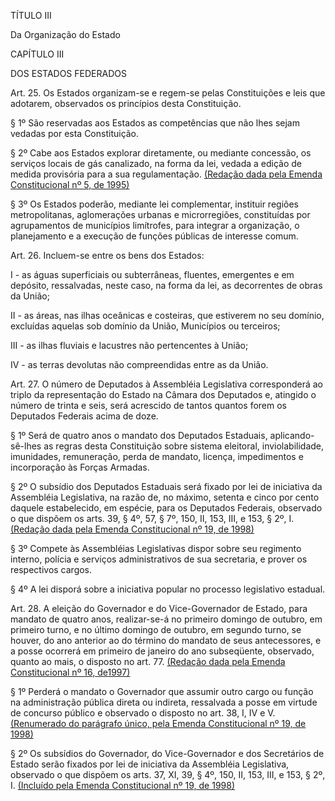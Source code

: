 TÍTULO III

Da Organização do Estado

CAPÍTULO III

DOS ESTADOS FEDERADOS

Art. 25. Os Estados organizam-se e regem-se pelas Constituições e leis que adotarem, observados os princípios desta Constituição.

§ 1º São reservadas aos Estados as competências que não lhes sejam vedadas por esta Constituição.

§ 2º Cabe aos Estados explorar diretamente, ou mediante concessão, os serviços locais de gás canalizado, na forma da lei, vedada a edição de medida provisória para a sua regulamentação.        [(Redação dada pela Emenda Constitucional nº 5, de 1995)](http://www.planalto.gov.br/ccivil_03/constituicao/Emendas/Emc/emc05.htm#art1)

§ 3º Os Estados poderão, mediante lei complementar, instituir regiões metropolitanas, aglomerações urbanas e microrregiões, constituídas por agrupamentos de municípios limítrofes, para integrar a organização, o planejamento e a execução de funções públicas de interesse comum.

Art. 26. Incluem-se entre os bens dos Estados:

I - as águas superficiais ou subterrâneas, fluentes, emergentes e em depósito, ressalvadas, neste caso, na forma da lei, as decorrentes de obras da União;

II - as áreas, nas ilhas oceânicas e costeiras, que estiverem no seu domínio, excluídas aquelas sob domínio da União, Municípios ou terceiros;

III - as ilhas fluviais e lacustres não pertencentes à União;

IV - as terras devolutas não compreendidas entre as da União.

Art. 27. O número de Deputados à Assembléia Legislativa corresponderá ao triplo da representação do Estado na Câmara dos Deputados e, atingido o número de trinta e seis, será acrescido de tantos quantos forem os Deputados Federais acima de doze.

§ 1º Será de quatro anos o mandato dos Deputados Estaduais, aplicando- sê-lhes as regras desta Constituição sobre sistema eleitoral, inviolabilidade, imunidades, remuneração, perda de mandato, licença, impedimentos e incorporação às Forças Armadas.

§ 2º O subsídio dos Deputados Estaduais será fixado por lei de iniciativa da Assembléia Legislativa, na razão de, no máximo, setenta e cinco por cento daquele estabelecido, em espécie, para os Deputados Federais, observado o que dispõem os arts. 39, § 4º, 57, § 7º, 150, II, 153, III, e 153, § 2º, I.        [(Redação dada pela Emenda Constitucional nº 19, de 1998)](http://www.planalto.gov.br/ccivil_03/constituicao/Emendas/Emc/emc19.htm#art2)

§ 3º Compete às Assembléias Legislativas dispor sobre seu regimento interno, polícia e serviços administrativos de sua secretaria, e prover os respectivos cargos.

§ 4º A lei disporá sobre a iniciativa popular no processo legislativo estadual.

Art. 28. A eleição do Governador e do Vice-Governador de Estado, para mandato de quatro anos, realizar-se-á no primeiro domingo de outubro, em primeiro turno, e no último domingo de outubro, em segundo turno, se houver, do ano anterior ao do término do mandato de seus antecessores, e a posse ocorrerá em primeiro de janeiro do ano subseqüente, observado, quanto ao mais, o disposto no art. 77.       [(Redação dada pela Emenda Constitucional nº 16, de1997)](http://www.planalto.gov.br/ccivil_03/constituicao/Emendas/Emc/emc16.htm#art1)

§ 1º Perderá o mandato o Governador que assumir outro cargo ou função na administração pública direta ou indireta, ressalvada a posse em virtude de concurso público e observado o disposto no art. 38, I, IV e V.        [(Renumerado do parágrafo único, pela Emenda Constitucional nº 19, de 1998)](http://www.planalto.gov.br/ccivil_03/constituicao/Emendas/Emc/emc19.htm#art2)

§ 2º Os subsídios do Governador, do Vice-Governador e dos Secretários de Estado serão fixados por lei de iniciativa da Assembléia Legislativa, observado o que dispõem os arts. 37, XI, 39, § 4º, 150, II, 153, III, e 153, § 2º, I.        [(Incluído pela Emenda Constitucional nº 19, de 1998)](http://www.planalto.gov.br/ccivil_03/constituicao/Emendas/Emc/emc19.htm#art2)

 